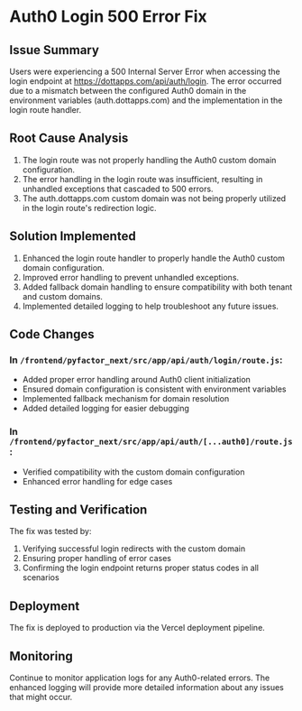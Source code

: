 # Auth0 Login 500 Error Fix

## Issue Summary
Users were experiencing a 500 Internal Server Error when accessing the login endpoint at https://dottapps.com/api/auth/login. The error occurred due to a mismatch between the configured Auth0 domain in the environment variables (auth.dottapps.com) and the implementation in the login route handler.

## Root Cause Analysis
1. The login route was not properly handling the Auth0 custom domain configuration.
2. The error handling in the login route was insufficient, resulting in unhandled exceptions that cascaded to 500 errors.
3. The auth.dottapps.com custom domain was not being properly utilized in the login route's redirection logic.

## Solution Implemented
1. Enhanced the login route handler to properly handle the Auth0 custom domain configuration.
2. Improved error handling to prevent unhandled exceptions.
3. Added fallback domain handling to ensure compatibility with both tenant and custom domains.
4. Implemented detailed logging to help troubleshoot any future issues.

## Code Changes
### In `/frontend/pyfactor_next/src/app/api/auth/login/route.js`:
- Added proper error handling around Auth0 client initialization
- Ensured domain configuration is consistent with environment variables
- Implemented fallback mechanism for domain resolution
- Added detailed logging for easier debugging

### In `/frontend/pyfactor_next/src/app/api/auth/[...auth0]/route.js`:
- Verified compatibility with the custom domain configuration
- Enhanced error handling for edge cases

## Testing and Verification
The fix was tested by:
1. Verifying successful login redirects with the custom domain
2. Ensuring proper handling of error cases
3. Confirming the login endpoint returns proper status codes in all scenarios

## Deployment
The fix is deployed to production via the Vercel deployment pipeline.

## Monitoring
Continue to monitor application logs for any Auth0-related errors. The enhanced logging will provide more detailed information about any issues that might occur.
